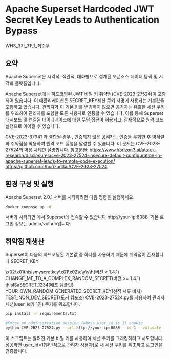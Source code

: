# Apache Superset Hardcoded JWT Secret Key Leads to Authentication Bypass
WHS_3기_31반_최준우

## 요약
Apache Superset은 시각적, 직관적, 대화형으로 설계된 오픈소스 데이터 탐색 및 시각화 플랫폼입니다.

Apache Superset에는 하드코딩된 JWT 비밀 키 취약점(CVE-2023-27524)이 포함되어 있습니다. 이 애플리케이션은 SECRET_KEY세션 쿠키 서명에 사용되는 기본값을 포함하고 있습니다. 관리자가 이 기본 키를 변경하지 않으면 공격자는 유효한 세션 쿠키를 위조하여 관리자를 포함한 모든 사용자로 인증할 수 있습니다. 이를 통해 Superset 대시보드 및 연결된 데이터베이스에 대한 무단 접근이 허용되고, 잠재적으로 원격 코드 실행으로 이어질 수 있습니다.

CVE-2023-37941 과 결합될 경우 , 인증되지 않은 공격자는 인증을 우회한 후 역직렬화 취약점을 악용하여 원격 코드 실행을 달성할 수 있습니다. 이 문서는 CVE-2023-27524의 악용 사례만 설명합니다.
참고문헌:
https://www.horizon3.ai/attack-research/disclosures/cve-2023-27524-insecure-default-configuration-in-apache-superset-leads-to-remote-code-execution/
https://github.com/horizon3ai/CVE-2023-27524

## 환경 구성 및 실행
Apache Superset 2.0.1 서버를 시작하려면 다음 명령을 실행하세요.
```bash 
docker compose up -d
 ```
서버가 시작되면 에서 Superset에 접속할 수 있습니다 http://your-ip:8088. 기본 로그인 정보는 admin/vulhub입니다.

## 취약점 재생산
Superset이 다음의 하드코딩된 기본값 중 하나를 사용하기 때문에 취약점이 존재합니다 SECRET_KEY.

\x02\x01thisismyscretkey\x01\x02\\e\\y\\y\\h(버전 < 1.4.1)
CHANGE_ME_TO_A_COMPLEX_RANDOM_SECRET(버전 >= 1.4.1)
thisISaSECRET_1234(배포 템플릿)
YOUR_OWN_RANDOM_GENERATED_SECRET_KEY(선적 서류 비치)
TEST_NON_DEV_SECRET(도커 컴포즈)
CVE-2023-27524.py를 사용하여 관리자 세션(user_id가 1인) 쿠키를 위조합니다.

```bash #Install dependencies
pip install -r requirements.txt

#Forge an administrative session (whose user_id is 1) cookie
python CVE-2023-27524.py --url http://your-ip:8088 --id 1 --validate
```

이 스크립트는 알려진 기본 비밀 키를 사용하여 세션 쿠키를 크래킹하려고 시도합니다. 성공하면 user_id=1(일반적으로 관리자 사용자)로 새 세션 쿠키를 위조하고 로그인을 검증합니다.

